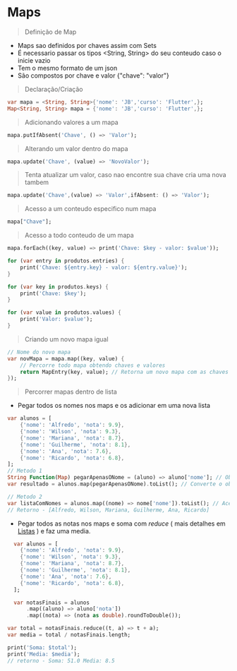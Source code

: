 # Maps
> Definição de Map
- Maps sao definidos por chaves assim com Sets
- É necessario passar os tipos <String, String> do seu conteudo caso o inicie vazio
- Tem o mesmo formato de um json
- São compostos por chave e valor {"chave": "valor"}
>Declaração/Criação
```dart
var mapa = <String, String>{'nome': 'JB','curso': 'Flutter',};
Map<String, String> mapa = {'nome': 'JB','curso': 'Flutter',};
```
>Adicionando valores a um mapa
```dart
mapa.putIfAbsent('Chave', () => 'Valor');
```
>Alterando um valor dentro do mapa
```dart
mapa.update('Chave', (value) => 'NovoValor');
```
>Tenta atualizar um valor, caso nao encontre sua chave cria uma nova tambem
```dart
mapa.update('Chave',(value) => 'Valor',ifAbsent: () => 'Valor');
```
>Acesso a um conteudo especifico num mapa
```dart
mapa["Chave"];
```
>Acesso a todo conteudo de um mapa
```dart
mapa.forEach((key, value) => print('Chave: $key - valor: $value'));
```
```dart
for (var entry in produtos.entries) {
    print('Chave: ${entry.key} - valor: ${entry.value}');
}
```
```dart
for (var key in produtos.keys) {
    print('Chave: $key');
}
```
```dart
for (var value in produtos.values) {
    print('Valor: $value');
}
```
>Criando um novo mapa igual 
```dart
// Nome do novo mapa
var novMapa = mapa.map((key, value) {
    // Percorre todo mapa obtendo chaves e valores 
    return MapEntry(key, value); // Retorna um novo mapa com as chaves e valores obtidos
});
```
>Percorrer mapas dentro de lista
- Pegar todos os nomes nos maps e os adicionar em uma nova lista
```dart
var alunos = [
    {'nome': 'Alfredo', 'nota': 9.9},
    {'nome': 'Wilson', 'nota': 9.3},
    {'nome': 'Mariana', 'nota': 8.7},
    {'nome': 'Guilherme', 'nota': 8.1},
    {'nome': 'Ana', 'nota': 7.6},
    {'nome': 'Ricardo', 'nota': 6.8},
];
// Metodo 1
String Function(Map) pegarApenasONome = (aluno) => aluno['nome']; // Obtem os nomes da lista e retorna um objeto
var resultado = alunos.map(pegarApenasONome).toList(); // Converte o objeto em um map e depois em uma lista

// Metodo 2
var listaComNomes = alunos.map((nome) => nome['nome']).toList(); // Acessa todos os itens na lista, e obtem todos os valores na chave nome
// Retorno - [Alfredo, Wilson, Mariana, Guilherme, Ana, Ricardo]
```
- Pegar todos as notas nos maps e soma com *reduce* ( mais detalhes em [Listas](./Listas.md) ) e faz uma media.
```dart
  var alunos = [
    {'nome': 'Alfredo', 'nota': 9.9},
    {'nome': 'Wilson', 'nota': 9.3},
    {'nome': 'Mariana', 'nota': 8.7},
    {'nome': 'Guilherme', 'nota': 8.1},
    {'nome': 'Ana', 'nota': 7.6},
    {'nome': 'Ricardo', 'nota': 6.8},
  ];

  var notasFinais = alunos
      .map((aluno) => aluno['nota'])
      .map((nota) => (nota as double).roundToDouble());

var total = notasFinais.reduce((t, a) => t + a);
var media = total / notasFinais.length;

print('Soma: $total');
print('Media: $media');
// retorno - Soma: 51.0 Media: 8.5
```




